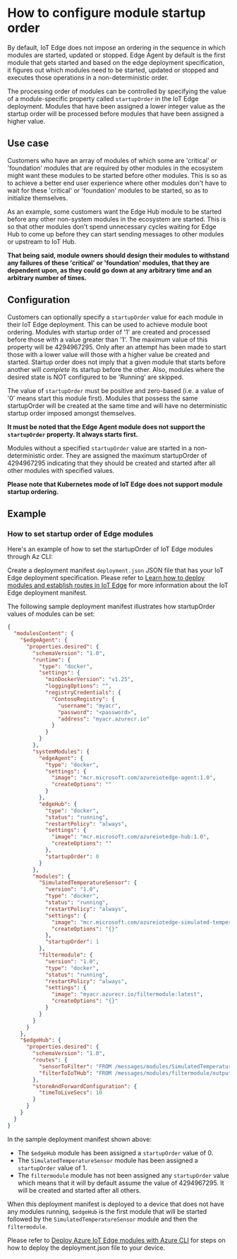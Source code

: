 # How to configure module startup order

By default, IoT Edge does not impose an ordering in the sequence in which modules are started, updated or stopped. Edge Agent by default is the first module that gets started and based on the edge deployment specification, it figures out which modules need to be started, updated or stopped and executes those operations in a non-deterministic order.

The processing order of modules can be controlled by specifying the value of a module-specific property called `startupOrder` in the IoT Edge deployment. Modules that have been assigned a lower integer value as the startup order will be processed before modules that have been assigned a higher value.

## __Use case__

Customers who have an array of modules of which some are 'critical' or 'foundation' modules that are required by other modules in the ecosystem might want these modules to be started before other modules. This is so as to achieve a better end user experience where other modules don't have to wait for these 'critical' or 'foundation' modules to be started, so as to initialize themselves.

As an example, some customers want the Edge Hub module to be started before any other non-system modules in the ecosystem are started. This is so that other modules don't spend unnecessary cycles waiting for Edge Hub to come up before they can start sending messages to other modules or upstream to IoT Hub.

**That being said, module owners should design their modules to withstand any failures of these 'critical' or 'foundation' modules, that they are dependent upon, as they could go down at any arbitrary time and an arbitrary number of times.**

## __Configuration__

Customers can optionally specify a `startupOrder` value for each module in their IoT Edge deployment. This can be used to achieve module boot ordering. Modules with startup order of '1' are created and processed before those with a value greater than '1'. The maximum value of this property will be 4294967295. Only after an attempt has been made to start those with a lower value will those with a higher value be created and started. Startup order does not imply that a given module that starts before another will *complete* its startup before the other. Also, modules where the desired state is NOT configured to be 'Running' are skipped.

The value of `startupOrder` must be positive and zero-based (i.e. a value of '0' means start this module first). Modules that possess the same startupOrder will be created at the same time and will have no deterministic startup order imposed amongst themselves. 

**It must be noted that the Edge Agent module does not support the `startupOrder` property. It always starts first.**

Modules without a specified `startupOrder` value are started in a non-deterministic order. They are assigned the maximum startupOrder of 4294967295 indicating that they should be created and started after all other modules with specified values.

**Please note that Kubernetes mode of IoT Edge does not support module startup ordering.**

## __Example__

### __How to set startup order of Edge modules__

Here's an example of how to set the startupOrder of IoT Edge modules through Az CLI:

Create a deployment manifest `deployment.json` JSON file that has your IoT Edge deployment specification. Please refer to [Learn how to deploy modules and establish routes in IoT Edge][1] for more information about the IoT Edge deployment manifest.

The following sample deployment manifest illustrates how startupOrder values of modules can be set:

```JSON
{
  "modulesContent": {
    "$edgeAgent": {
      "properties.desired": {
        "schemaVersion": "1.0",
        "runtime": {
          "type": "docker",
          "settings": {
            "minDockerVersion": "v1.25",
            "loggingOptions": "",
            "registryCredentials": {
              "ContosoRegistry": {
                "username": "myacr",
                "password": "<password>",
                "address": "myacr.azurecr.io"
              }
            }
          }
        },
        "systemModules": {
          "edgeAgent": {
            "type": "docker",
            "settings": {
              "image": "mcr.microsoft.com/azureiotedge-agent:1.0",
              "createOptions": ""
            }
          },
          "edgeHub": {
            "type": "docker",
            "status": "running",
            "restartPolicy": "always",
            "settings": {
              "image": "mcr.microsoft.com/azureiotedge-hub:1.0",
              "createOptions": ""
            },
            "startupOrder": 0
          }
        },
        "modules": {
          "SimulatedTemperatureSensor": {
            "version": "1.0",
            "type": "docker",
            "status": "running",
            "restartPolicy": "always",
            "settings": {
              "image": "mcr.microsoft.com/azureiotedge-simulated-temperature-sensor:1.0",
              "createOptions": "{}"
            },
            "startupOrder": 1
          },
          "filtermodule": {
            "version": "1.0",
            "type": "docker",
            "status": "running",
            "restartPolicy": "always",
            "settings": {
              "image": "myacr.azurecr.io/filtermodule:latest",
              "createOptions": "{}"
            }
          }
        }
      }
    },
    "$edgeHub": {
      "properties.desired": {
        "schemaVersion": "1.0",
        "routes": {
          "sensorToFilter": "FROM /messages/modules/SimulatedTemperatureSensor/outputs/temperatureOutput INTO BrokeredEndpoint(\"/modules/filtermodule/inputs/input1\")",
          "filterToIoTHub": "FROM /messages/modules/filtermodule/outputs/output1 INTO $upstream"
        },
        "storeAndForwardConfiguration": {
          "timeToLiveSecs": 10
        }
      }
    }
  }
}
```

In the sample deployment manifest shown above:

* The `$edgeHub` module has been assigned a `startupOrder` value of 0.
* The `SimulatedTemperatureSensor` module has been assigned a `startupOrder` value of 1.
* The `filtermodule` module has not been assigned any `startupOrder` value which means that it will by default assume the value of 4294967295. It will be created and started after all others.

When this deployment manifest is deployed to a device that does not have any modules running, `$edgeHub` is the first module that will be started followed by the `SimulatedTemperatureSensor` module and then the `filtermodule`.

Please refer to [Deploy Azure IoT Edge modules with Azure CLI][2] for steps on how to deploy the deployment.json file to your device.

[1]: https://docs.microsoft.com/azure/iot-edge/module-composition
[2]: https://docs.microsoft.com/en-us/azure/iot-edge/how-to-deploy-modules-cli
